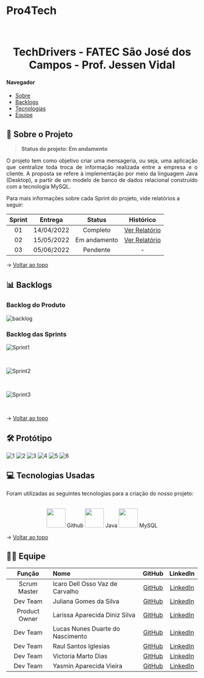 # Pro4Tech

<br id="topo">

<h1 align="center">TechDrivers - FATEC São José dos Campos - Prof. Jessen Vidal</h1>

#### Navegador
* <a href="#sobre">Sobre</a><br>
* <a href="#backlogs">Backlogs</a><br>
* <a href="#tecnologias">Tecnologias</a><br>
* <a href="#equipe">Equipe</a><br>

<span id="sobre">

## 🚀 Sobre o Projeto
  > **Status do projeto: Em andamento**
  
  <p align="justify">O projeto tem como objetivo criar uma mensageria, ou seja, uma aplicação que centralize toda troca de informação realizada entre a empresa e o cliente. A proposta se refere à implementação por meio da linguagem Java (Desktop), a partir de um modelo de banco de dados relacional construído com a tecnologia MySQL.</p>
  
  <p>Para mais informações sobre cada Sprint do projeto, vide relatórios a seguir:</p>
  
| Sprint | Entrega	| Status | Histórico |
| :-----: | :-----: | :-----: | :-----: |
| 01 | 14/04/2022 | Completo | [Ver Relatório](https://github.com/TechDriversFatec/Pro4Tech/tree/main/Planejamento/Sprint1) |
| 02 | 15/05/2022 | Em andamento | [Ver Relatório](https://github.com/TechDriversFatec/Pro4Tech/tree/main/Planejamento/Sprint2) |
| 03 | 05/06/2022 | Pendente | - |
  
  → [Voltar ao topo](#topo)
  
<span id="backlogs">

## 📊 Backlogs

  ### Backlog do Produto
  
![backlog](https://user-images.githubusercontent.com/86115352/168405907-37630155-5152-4ce6-9033-3667406be3db.png)

  
  ### Backlog das Sprints
  
![Sprint1](https://user-images.githubusercontent.com/86115352/162644485-e3f1fc81-7183-45cb-b85d-5277d77ad011.png)

  <br>
  
![Sprint2](https://user-images.githubusercontent.com/86115352/162644475-b16c055b-2c21-486e-b082-6b674ea92020.png)

  <br>
  
![Sprint3](https://user-images.githubusercontent.com/86115352/162644497-b94cd811-3172-4225-8868-5269cf436c85.png)

  <br>
  
 → [Voltar ao topo](#topo)
  
<span id="prototipo">
  
## :hammer_and_wrench: Protótipo
  
![1](https://user-images.githubusercontent.com/87658431/163489516-0b343d22-1104-4cba-950e-f682401dce0f.png)
![2](https://user-images.githubusercontent.com/87658431/163489535-7d425944-2583-4e90-b3a3-ae42db2cbd84.png)
![3](https://user-images.githubusercontent.com/87658431/163489537-20f0ea36-8cc4-4631-a69f-bf421de92d74.png)
![4](https://user-images.githubusercontent.com/87658431/163489543-0315b90f-3943-4b24-b79f-e11836bff590.png)
![5](https://user-images.githubusercontent.com/87658431/163489549-81aed574-2640-4d07-b6a4-b9ac5e281e37.png)
![6](https://user-images.githubusercontent.com/87658431/163489553-58f49698-614c-473d-b6c8-d111349791ec.png)



  
<span id="tecnologias">
  
## 💻 Tecnologias Usadas
  
  <p>Foram utilizadas as seguintes tecnologias para a criação do nosso projeto: </p><br>

  <div align="center">
  <img width="50 rem" src="https://cdn.jsdelivr.net/gh/devicons/devicon/icons/github/github-original.svg"/> Github 
  <img width="50 rem" src="https://cdn.jsdelivr.net/gh/devicons/devicon/icons/java/java-original-wordmark.svg"/> Java
  <img width="50 rem" src="https://cdn.jsdelivr.net/gh/devicons/devicon/icons/mysql/mysql-original.svg"/> MySQL
  </div>
  
  → [Voltar ao topo](#topo)
  
<span id="equipe">
  
## 👩‍💻 Equipe
  
|    Função    | Nome                            |                     GitHub                      |                          LinkedIn                               |
| :----------: | :------------------------------ | :----------------------------------------------:| :--------------------------------------------------------------:|
| Scrum Master | Icaro Dell Osso Vaz de Carvalho |    [GitHub](https://github.com/Mikkenz)         | [LinkedIn](https://www.linkedin.com/in/icaro-dell-osso/)        |
|   Dev Team   | Juliana Gomes da Silva          |    [GitHub](https://github.com/JulianaGO)       | [LinkedIn](https://www.linkedin.com/in/juliana-gomes-silva/)    |
| Product Owner | Larissa Aparecida Diniz Silva  |    [GitHub](https://github.com/laaridiniz)      | [LinkedIn](https://www.linkedin.com/in/larissa-diniz-dev/)      |
|   Dev Team   | Lucas Nunes Duarte do Nascimento|    [GitHub](https://github.com/Lkduarte)        | [LinkedIn](https://www.linkedin.com/in/lucas-nunes-nascimento/) |
|   Dev Team   | Raul Santos Iglesias            |    [GitHub](https://github.com/RaulIglesias)    | [LinkedIn](https://br.linkedin.com/in/raul-iglesias-8010201a1?trk=people-guest_people_search-card) |
|   Dev Team   | Victoria Marto Dias             |    [GitHub](https://github.com/DiasVitoria)     | [LinkedIn](https://www.linkedin.com/in/diasvictoria/)           |
|   Dev Team   | Yasmin Aparecida Vieira         |    [GitHub](https://github.com/YasminVieira)    | [LinkedIn](https://www.linkedin.com/in/yasmin-vieira-b68641213/)|
